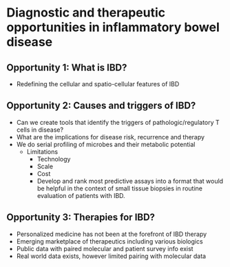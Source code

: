 # Diagnostic and therapeutic opportunities in inflammatory bowel disease

## Opportunity 1: What is IBD?
- Redefining the cellular and spatio-cellular features of IBD

## Opportunity 2: Causes and triggers of IBD?
- Can we create tools that identify the triggers of pathologic/regulatory
  T cells in disease?
- What are the implications for disease risk, recurrence and therapy
- We do serial profiling of microbes and their metabolic potential
  - Limitations
    - Technology
    - Scale
    - Cost
    - Develop and rank most predictive assays into a format that would be
      helpful in the context of small tissue biopsies in routine evaluation of
      patients with IBD.

## Opportunity 3: Therapies for IBD?
- Personalized medicine has not been at the forefront of IBD therapy
- Emerging marketplace of therapeutics including various biologics
- Public data with paired molecular and patient survey info exist
- Real world data exists, however limited pairing with molecular data

